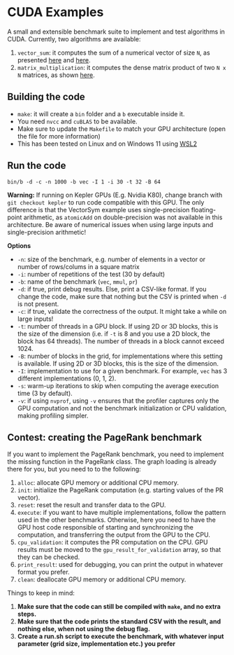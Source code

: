 # CUDA Examples
 
A small and extensible benchmark suite to implement and test algorithms in CUDA. 
Currently, two algorithms are available:
1. `vector_sum`: it computes the sum of a numerical vector of size `N`, as presented [here](https://developer.download.nvidia.com/assets/cuda/files/reduction.pdf) and [here](https://developer.nvidia.com/blog/faster-parallel-reductions-kepler/).
2. `matrix_multiplication`: it computes the dense matrix product of two `N x N` matrices, as shown [here](https://docs.nvidia.com/cuda/cuda-c-programming-guide/index.html#shared-memory).

## Building the code

* `make`: it will create a `bin` folder and a `b` executable inside it.
* You need `nvcc` and `cuBLAS` to be available.
* Make sure to update the `Makefile` to match your GPU architecture (open the file for more information)
* This has been tested on Linux and on Windows 11 using [WSL2](https://docs.nvidia.com/cuda/wsl-user-guide/index.html)

## Run the code

```
bin/b -d -c -n 1000 -b vec -I 1 -i 30 -t 32 -B 64
```

**Warning:** If running on Kepler GPUs (E.g. Nvidia K80), change branch with `git checkout kepler` to run code compatible with this GPU. The only difference is that the VectorSym example uses single-precision floating-point arithmetic, as `atomicAdd` on double-precision was not available in this architecture. Be aware of numerical issues when using large inputs and single-precision arithmetic! 

**Options**
* `-n`: size of the benchmark, e.g. number of elements in a vector or number of rows/colums in a square matrix
* `-i`: number of repetitions of the test (30 by default)
* `-b`: name of the benchmark (`vec`, `mmul`, `pr`)
* `-d`: if true, print debug results. Else, print a CSV-like format. If you change the code, make sure that nothing but the CSV is printed when `-d` is not present.
* `-c`: if true, validate the correctness of the output. It might take a while on large inputs!
* `-t`: number of threads in a GPU block. If using 2D or 3D blocks, this is the size of the dimension (i.e. if `-t` is 8 and you use a 2D block, the block has 64 threads). The number of threads in a block cannot exceed 1024.
* `-B`: number of blocks in the grid, for implementations where this setting is available. If using 2D or 3D blocks, this is the size of the dimension.
* `-I`: implementation to use for a given benchmark. For example, `vec` has 3 different implementations (0, 1, 2).
* `-s`: warm-up iterations to skip when computing the average execution time (3 by default).
* `-v`: if using `nvprof`, using `-v` ensures that the profiler captures only the GPU computation and not the benchmark initialization or CPU validation, making profiling simpler. 

## Contest: creating the PageRank benchmark

If you want to implement the PageRank benchmark, you need to implement the missing function in the PageRank class. 
The graph loading is already there for you, but you need to to the following:
1. `alloc`: allocate GPU memory or additional CPU memory.
2. `init`: initialize the PageRank computation (e.g. starting values of the PR vector).
3. `reset`: reset the result and transfer data to the GPU.
4. `execute`: if you want to have multiple implementations, follow the pattern used in the other benchmarks. 
Otherwise, here you need to have the GPU host code responsible of starting and synchronizing the computation, and transferring the output from the GPU to the CPU.
5. `cpu_validation`: it computes the PR computation on the CPU. GPU results must be moved to the `gpu_result_for_validation` array, so that they can be checked.
6. `print_result`: used for debugging, you can print the output in whatever format you prefer.
7. `clean`: deallocate GPU memory or additional CPU memory.

Things to keep in mind:
1. **Make sure that the code can still be compiled with `make`, and no extra steps.**
2. **Make sure that the code prints the standard CSV with the result, and nothing else, when not using the debug flag.**
3. **Create a run.sh script to execute the benchmark, with whatever input parameter (grid size, implementation etc.) you prefer** 
